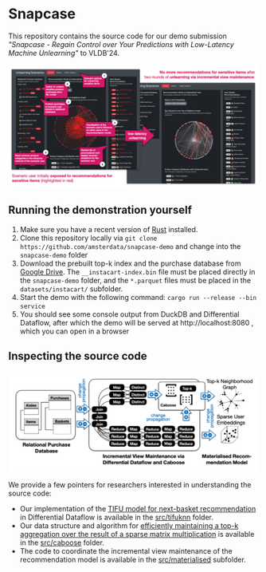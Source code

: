 # Snapcase

This repository contains the source code for our demo submission _"Snapcase - Regain Control over Your Predictions with Low-Latency Machine Unlearning"_ to VLDB'24.

![Demonstration interface](demo.png)

## Running the demonstration yourself

  1. Make sure you have a recent version of [Rust](https://www.rust-lang.org/tools/install) installed.
  2. Clone this repository locally via `git clone https://github.com/amsterdata/snapcase-demo` and change into the `snapcase-demo` folder
  3. Download the prebuilt top-k index and the purchase database from [Google Drive](https://drive.google.com/drive/folders/1JCpR5RIfgmtUaxTMzkdVjfSODx41t3FF?usp=sharing). The `__instacart-index.bin` file 
must be placed directly in the `snapcase-demo` folder, and the `*.parquet` files must be placed in the `datasets/instacart/` subfolder.
  4. Start the demo with the following command: `cargo run --release --bin service`
  5. You should see some console output from DuckDB and Differential Dataflow, after which the demo will be served at http://localhost:8080 , which you can open in a browser

## Inspecting the source code

![System overview](system.png)

We provide a few pointers for researchers interested in understanding the source code:

 * Our implementation of the [TIFU model for next-basket recommendation](https://arxiv.org/abs/2006.00556) in Differential Dataflow is available in the [src/tifuknn](src/tifuknn) folder.
 * Our data structure and algorithm for [efficiently maintaining a top-k aggregation over the result of a sparse matrix multiplication](https://dl.acm.org/doi/abs/10.1145/3539618.3591989) is available in the [src/caboose](src/caboose) folder.
 * The code to coordinate the incremental view maintenance of the recommendation model is available in the [src/materialised](src/materialised) subfolder.
